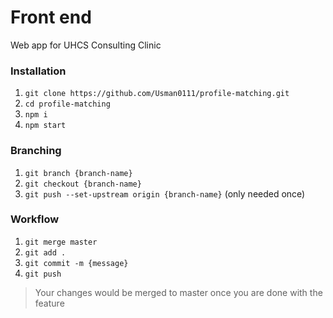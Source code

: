 # Front end

Web app for UHCS Consulting Clinic

### Installation

1. `git clone https://github.com/Usman0111/profile-matching.git`
2. `cd profile-matching`
3. `npm i`
4. `npm start`

### Branching

1. `git branch {branch-name}`
2. `git checkout {branch-name}`
3. `git push --set-upstream origin {branch-name}` (only needed once)

### Workflow

1. `git merge master`
2. `git add .`
3. `git commit -m {message}`
4. `git push`

> Your changes would be merged to master once you are done with the feature
